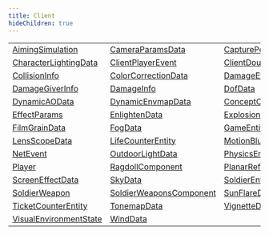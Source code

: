 ```yaml
---
title: Client
hideChildren: true
---
```

|                                                                       |                                                                         |                                                                         |
| --------------------------------------------------------------------- | ----------------------------------------------------------------------- | ----------------------------------------------------------------------- |
| [AimingSimulation](/vext/ref/cls/clt/aimingsimulation)             | [CameraParamsData](/vext/ref/cls/clt/cameraparamsdata)               | [CapturePointEntity](/vext/ref/cls/clt/capturepointentity)           |
| [CharacterLightingData](/vext/ref/cls/clt/characterlightingdata)   | [ClientPlayerEvent](/vext/ref/cls/clt/clientplayerevent)             | [ClientDoublePlayerEvent](/vext/ref/cls/clt/clientdoubleplayerevent) |
| [CollisionInfo](/vext/ref/cls/clt/collisioninfo)                   | [ColorCorrectionData](/vext/ref/cls/clt/colorcorrectiondata)         | [DamageEffectData](/vext/ref/cls/clt/damageeffectdata)               |
| [DamageGiverInfo](/vext/ref/cls/clt/damagegiverinfo)               | [DamageInfo](/vext/ref/cls/clt/damageinfo)                           | [DofData](/vext/ref/cls/clt/dofdata)                                 |
| [DynamicAOData](/vext/ref/cls/clt/dynamicaodata)                   | [DynamicEnvmapData](/vext/ref/cls/clt/dynamicenvmapdata)             | [ConceptCache](/vext/ref/cls/clt/conceptcache)                       |
| [EffectParams](/vext/ref/cls/clt/effectparams)                     | [EnlightenData](/vext/ref/cls/clt/enlightendata)                     | [ExplosionEntity](/vext/ref/cls/clt/explosionentity)                 |
| [FilmGrainData](/vext/ref/cls/clt/filmgraindata)                   | [FogData](/vext/ref/cls/clt/fogdata)                                 | [GameEntity](/vext/ref/cls/clt/gameentity)                           |
| [LensScopeData](/vext/ref/cls/clt/lensscopedata)                   | [LifeCounterEntity](/vext/ref/cls/clt/lifecounterentity)             | [MotionBlurData](/vext/ref/cls/clt/motionblurdata)                   |
| [NetEvent](/vext/ref/cls/clt/netevent)                             | [OutdoorLightData](/vext/ref/cls/clt/outdoorlightdata)               | [PhysicsEntity](/vext/ref/cls/clt/physicsentity)                     |
| [Player](/vext/ref/cls/clt/player)                                 | [RagdollComponent](/vext/ref/cls/clt/ragdollcomponent)               | [PlanarReflectionData](/vext/ref/cls/clt/planarreflectiondata)       |
| [ScreenEffectData](/vext/ref/cls/clt/screeneffectdata)             | [SkyData](/vext/ref/cls/clt/skydata)                                 | [SoldierEntity](/vext/ref/cls/clt/soldierentity)                     |
| [SoldierWeapon](/vext/ref/cls/clt/soldierweapon)                   | [SoldierWeaponsComponent](/vext/ref/cls/clt/soldierweaponscomponent) | [SunFlareData](/vext/ref/cls/clt/sunflaredata)                       |
| [TicketCounterEntity](/vext/ref/cls/clt/ticketcounterentity)       | [TonemapData](/vext/ref/cls/clt/tonemapdata)                         | [VignetteData](/vext/ref/cls/clt/vignettedata)                       |
| [VisualEnvironmentState](/vext/ref/cls/clt/visualenvironmentstate) | [WindData](/vext/ref/cls/clt/winddata)                               |                                                                         |
